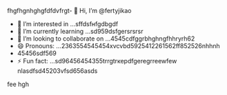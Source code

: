 fhgfhgnhghgfdfdvfrgt- 👋 Hi, I’m @fertyjikао
- 👀 I’m interested in ...sffdsfнfgdbgdf
- 🌱 I’m currently learning ...sd959dsfgersrsrsr
- 💞️ I’m looking to collaborate on ...4545cdfggrbhghngfhhryrh62
- 😄 Pronouns: ...2363554545454xvcvbd5925412261562ff852526nhhnh
- 45456sdf569
- ⚡ Fun fact: ...sd96456454355trrgtrкерdfgeregrreewfew
 nlasdfsd45203vfsd656asds
<!---hfd5435456262966022002regfddfdfdgrgrexfffsdfds
fertyjik/fertyjik is a ✨ special ✨ repository because its `README.md` (weerthis fidfble) appears on your GitHub pgererofis96dfsdsle.gfm
You can click the Preview link to take a look at your changes.523526dhewe
--->
fee
hgh
